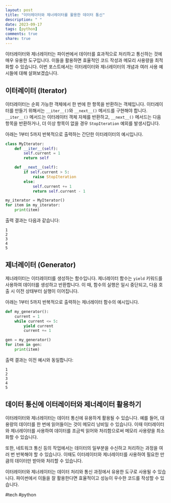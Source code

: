 ```yaml
---
layout: post
title: "이터레이터와 제너레이터를 활용한 데이터 통신"
description: " "
date: 2023-09-17
tags: [python]
comments: true
share: true
---
```


이터레이터와 제너레이터는 파이썬에서 데이터를 효과적으로 처리하고 통신하는 것에 매우 유용한 도구입니다. 이들을 활용하면 효율적인 코드 작성과 메모리 사용량을 최적화할 수 있습니다. 이번 포스트에서는 이터레이터와 제너레이터의 개념과 여러 사용 예시들에 대해 살펴보겠습니다.

## 이터레이터 (Iterator)

이터레이터는 순회 가능한 객체에서 한 번에 한 항목을 반환하는 객체입니다. 이터레이터를 만들기 위해서는 `__iter__()`와 `__next__()` 메서드를 구현해야 합니다. `__iter__()` 메서드는 이터레이터 객체 자체를 반환하고, `__next__()` 메서드는 다음 항목을 반환하거나, 더 이상 항목이 없을 경우 `StopIteration` 예외를 발생시킵니다.

아래는 1부터 5까지 반복적으로 출력하는 간단한 이터레이터의 예시입니다.

```python
class MyIterator:
    def __iter__(self):
        self.current = 1
        return self

    def __next__(self):
        if self.current > 5:
            raise StopIteration
        else:
            self.current += 1
            return self.current - 1

my_iterator = MyIterator()
for item in my_iterator:
    print(item)
```

출력 결과는 다음과 같습니다:

```
1
2
3
4
5
```

## 제너레이터 (Generator)

제너레이터는 이터레이터를 생성하는 함수입니다. 제너레이터 함수는 `yield` 키워드를 사용하여 데이터를 생성하고 반환합니다. 이 때, 함수의 실행은 일시 중단되고, 다음 호출 시 이전 상태부터 실행이 이어집니다.

아래는 1부터 5까지 반복적으로 출력하는 제너레이터 함수의 예시입니다.

```python
def my_generator():
    current = 1
    while current <= 5:
        yield current
        current += 1

gen = my_generator()
for item in gen:
    print(item)
```

출력 결과는 이전 예시와 동일합니다:

```
1
2
3
4
5
```

## 데이터 통신에 이터레이터와 제너레이터 활용하기

이터레이터와 제너레이터는 데이터 통신에 유용하게 활용될 수 있습니다. 예를 들어, 대용량의 데이터를 한 번에 읽어들이는 것이 메모리 낭비일 수 있습니다. 이때 이터레이터와 제너레이터를 사용하여 데이터를 조금씩 읽어와 처리함으로써 메모리 사용량을 최소화할 수 있습니다.

또한, 네트워크 통신 등의 작업에서는 데이터의 일부분을 수신하고 처리하는 과정을 여러 번 반복해야 할 수 있습니다. 이때도 이터레이터와 제너레이터를 사용하여 필요한 만큼의 데이터만 받아와 처리할 수 있습니다.

이터레이터와 제너레이터는 데이터 처리와 통신 과정에서 유용한 도구로 사용될 수 있습니다. 파이썬에서 이들을 잘 활용한다면 효율적이고 성능이 우수한 코드를 작성할 수 있습니다.

#tech #python